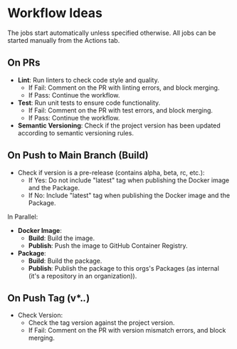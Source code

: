 # Workflow Ideas

The jobs start automatically unless specified otherwise.
All jobs can be started manually from the Actions tab.

## On PRs

- **Lint**: Run linters to check code style and quality.
  - If Fail: Comment on the PR with linting errors, and block merging.
  - If Pass: Continue the workflow.
- **Test**: Run unit tests to ensure code functionality.
  - If Fail: Comment on the PR with test errors, and block merging.
  - If Pass: Continue the workflow.
- **Semantic Versioning**: Check if the project version has been updated according to semantic versioning rules.

## On Push to Main Branch (Build)

- Check if version is a pre-release (contains alpha, beta, rc, etc.):
  - If Yes: Do not include "latest" tag when publishing the Docker image and the Package.
  - If No: Include "latest" tag when publishing the Docker image and the Package.

In Parallel:

- **Docker Image**:
  - **Build**: Build the image.
  - **Publish**: Push the image to GitHub Container Registry.
- **Package**:
  - **Build**: Build the package.
  - **Publish**: Publish the package to this orgs's Packages (as internal (it's a repository in an organization)).

## On Push Tag (v*.*.*)

- Check Version:
  - Check the tag version against the project version.
  - If Fail: Comment on the PR with version mismatch errors, and block merging.